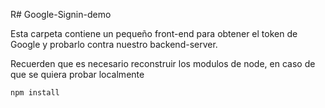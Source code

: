 R# Google-Signin-demo

Esta carpeta contiene un pequeño front-end para obtener el token de Google y probarlo contra nuestro backend-server.

Recuerden que es necesario reconstruir los modulos de node, en caso de que se quiera probar localmente

```
npm install
```